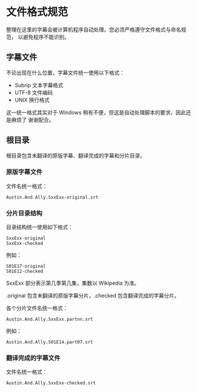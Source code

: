 # 文件格式规范

整理在这里的字幕会被计算机程序自动处理。您必须严格遵守文件格式与命名规范，
以避免程序不能识别。

## 字幕文件

不论出现在什么位置，字幕文件统一使用以下格式：

*   Subrip 文本字幕格式
*   UTF-8 文件编码
*   UNIX 换行格式

这一统一格式其实对于 Windows 稍有不便，但这是自动处理脚本的要求，因此还是麻烦了
谢谢配合。

## 根目录

根目录包含未翻译的原版字幕、翻译完成的字幕和分片目录。

### 原版字幕文件

文件名统一格式：

    Austin.And.Ally.SxxExx-original.srt

### 分片目录结构

目录结构统一使用如下格式：

    SxxExx-original
    SxxExx-checked

例如：

    S01E17-original
    S01E12-checked

SxxExx 部分表示第几季第几集，集数以 Wikipedia 为准。

.original 包含未翻译的原版字幕分片，.checked 包含翻译完成的字幕分片。

各个分片文件名统一格式：

    Austin.And.Ally.SxxExx.partnn.srt

例如：

    Austin.And.Ally.S01E14.part07.srt

### 翻译完成的字幕文件

文件名统一格式：

    Austin.And.Ally.SxxExx-checked.srt

